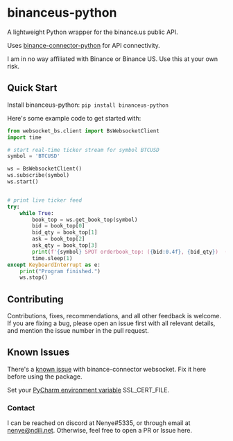 # binanceus-python
A lightweight Python wrapper for the binance.us public API. 

Uses [binance-connector-python](https://github.com/binance/binance-connector-python) for API connectivity.

I am in no way affiliated with Binance or Binance US. Use this at your own risk.

## Quick Start
Install binanceus-python: `pip install binanceus-python` 

Here's some example code to get started with:

```python
from websocket_bs.client import BsWebsocketClient
import time

# start real-time ticker stream for symbol BTCUSD
symbol = 'BTCUSD'

ws = BsWebsocketClient()
ws.subscribe(symbol)
ws.start()


# print live ticker feed
try:
    while True:
        book_top = ws.get_book_top(symbol)
        bid = book_top[0]
        bid_qty = book_top[1]
        ask = book_top[2]
        ask_qty = book_top[3]
        print(f'{symbol} SPOT orderbook_top: ({bid:0.4f}, {bid_qty})  ({ask:0.4f}, {ask_qty})')
        time.sleep(1)
except KeyboardInterrupt as e:
    print("Program finished.")
    ws.stop()
```

## Contributing 
Contributions, fixes, recommendations, and all other feedback is welcome. If you are fixing a bug, please open an issue first with all relevant details, and mention the issue number in the pull request.

## Known Issues
There's a [known issue](https://dev.binance.vision/t/cant-run-any-websocket-example-on-binance-connector-python-on-windows/4957/2) with binance-connector websocket. Fix it here before using the package.

Set your [PyCharm environment variable](https://www.jetbrains.com/help/objc/add-environment-variables-and-program-arguments.html) SSL_CERT_FILE.

### Contact 
I can be reached on discord at Nenye#5335, or through email at nenye@ndili.net. Otherwise, feel free to open a PR or Issue here.
